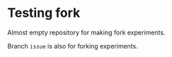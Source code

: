 # Testing fork

Almost empty repository for making fork experiments.

Branch `issue` is also for forking experiments.
